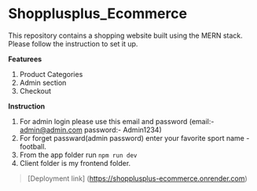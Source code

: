 # Shopplusplus_Ecommerce

This repository contains a shopping website built using the MERN stack. Please follow the instruction to set it up.

**Featurees**

1. Product Categories
2. Admin section
3. Checkout

**Instruction**

1. For admin login please use this email and password (email:- admin@admin.com password:- Admin1234)
2. For forget passward(admin password) enter your favorite sport name - football.
3. From the app folder run ``npm run dev``
4. Client folder is my frontend folder.


>[Deployment link] (https://shopplusplus-ecommerce.onrender.com)
